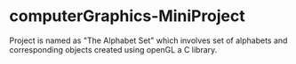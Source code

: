 # computerGraphics-MiniProject

Project is named as "The Alphabet Set" which involves set of alphabets and corresponding objects created using openGL a C library.
